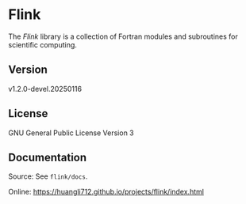 # Flink

The *Flink* library is a collection of Fortran modules and subroutines for scientific computing.

## Version

v1.2.0-devel.20250116

## License

GNU General Public License Version 3

## Documentation

Source: See `flink/docs`.

Online: https://huangli712.github.io/projects/flink/index.html

